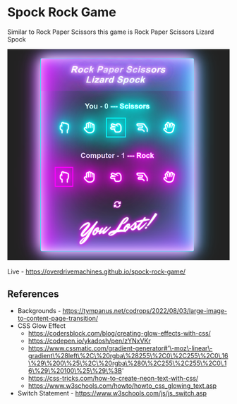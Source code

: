 # Spock Rock Game

Similar to Rock Paper Scissors this game is Rock Paper Scissors Lizard Spock

![Preview](preview.png)

Live - https://overdrivemachines.github.io/spock-rock-game/

## References

- Backgrounds - https://tympanus.net/codrops/2022/08/03/large-image-to-content-page-transition/
- CSS Glow Effect
  - https://codersblock.com/blog/creating-glow-effects-with-css/
  - https://codepen.io/ykadosh/pen/zYNxVKr
  - https://www.cssmatic.com/gradient-generator#'\-moz\-linear\-gradient\%28left\%2C\%20rgba\%28255\%2C0\%2C255\%2C0\.16\%29\%200\%25\%2C\%20rgba\%280\%2C255\%2C255\%2C0\.16\%29\%20100\%25\%29\%3B'
  - https://css-tricks.com/how-to-create-neon-text-with-css/
  - https://www.w3schools.com/howto/howto_css_glowing_text.asp
- Switch Statement - https://www.w3schools.com/js/js_switch.asp

